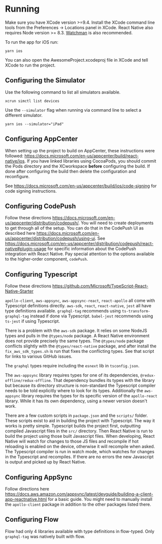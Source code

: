 # Running

Make sure you have XCode version >=9.4. Install the XCode command line tools from the Preferences -> Locations panel in XCode. React Native also requires Node version >= 8.3. [Watchman](https://facebook.github.io/watchman) is also recommended.

To run the app for iOS run:

```
yarn ios
```

You can also open the AwesomeProject.xcodeproj file in XCode and tell XCode to
run the project.

## Configuring the Simulator

Use the following command to list all simulators available.

```
xcrun simctl list devices
```

Use the `--simulator` flag when running via command line to select a different simulator.

```
yarn ios --simulator="iPad"
```

## Configuring AppCenter

When setting up the project to build on AppCenter, these instructions were
followed: https://docs.microsoft.com/en-us/appcenter/build/react-native/ios. If
you have linked libraries using CocoaPods, you should commit the Pods directory
and the XCworkspace **before** configuring the build. If done after configuring
the build then delete the configuration and reconfigure.

See https://docs.microsoft.com/en-us/appcenter/build/ios/code-signing for code
signing instructions.

## Configuring CodePush

Follow these directions
https://docs.microsoft.com/en-us/appcenter/distribution/codepush/. You will need
to create deployments to get through all of the setup. You can do that in the
CodePush UI as described here
https://docs.microsoft.com/en-us/appcenter/distribution/codepush/using-ui. See
https://docs.microsoft.com/en-us/appcenter/distribution/codepush/react-native#plugin-usage
for specific information about the CodePush integration with React Native. Pay
special attention to the options available to the higher-order component, `codePush`.

## Configuring Typescript

Follow these directions https://github.com/Microsoft/TypeScript-React-Native-Starter

`apollo-client`, `aws-appsync`, `aws-appsync-react`, `react-apollo` all come
with Typescript definitions directly. `aws-sdk`, `react`, `react-native`, `jest`
all have type definitions available. `graphql-tag` recommends using
`ts-transform-graphql-tag` instead if done via Typescript. `babel-jest`
recommends using `ts-jest` if using Typescript.

There is a problem with the `aws-sdk` package. It relies on some NodeJS types
and pulls in the `@types/node` package. A React Native environment does not
provide precisely the same types. The `@types/node` package conflicts slightly
with the `@types/react-native` package, and after install the
`fix_aws_sdk_types.sh` is run that fixes the conflicting types. See that script
for links to various GitHub issues.

The `graphql` types require including the `esnext` lib in `tsconfig.json`.

The `aws-appsync` library requires types for one of its dependencies,
`@redux-offline/redux-offline`. That dependency bundles its types with the
library but because its directory structure is non-standard the Typescript
compiler needs to be told explicitly where to look for its types. Additionally
the `aws-appsync` library requires the types for its specific version of the
`apollo-react` library. While it has its own dependency, using a newer version
doesn't work.

There are a few custom scripts in `package.json` and the `scripts/` folder.
These scripts exist to aid in building the project with Typescript. The way it
works is pretty simple. Typescript builds the project first, outputting
compiled Javascript files in the `src/` directory. Then React Native is run to
build the project using those built Javascript files. When developing, React
Native will watch for changes to those JS files and recompile if hot reloading
is enabled on the device, otherwise it will recompile when asked. The
Typescript compiler is run in watch mode, which watches for changes in the
Typescript and recompiles. If there are no errors the new Javascript is output
and picked up by React Native.

## Configuring AppSync

Follow directions here
https://docs.aws.amazon.com/appsync/latest/devguide/building-a-client-app-reactnative.html
for a basic guide. You might need to manually install the `apollo-client`
package in addition to the other packages listed there.

## Configuring Flow

Flow had only 4 libraries available with type definitions in flow-typed. Only
`graphql-tag` was natively built with flow.
